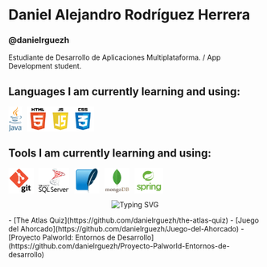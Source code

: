 # Daniel Alejandro Rodríguez Herrera
### @danielrguezh
Estudiante de Desarrollo de Aplicaciones Multiplataforma. / App Development student.

## Languages I am currently learning and using:
<div style="display: flex; gap: 10px; align-items: center;">
  <img src="img/java-logo.png" height="50" />
  <img src="img/html-js-css.png" height="50" />
</div>

## Tools I am currently learning and using:
<div style="display: flex; gap: 10px; align-items: center;">
  <img src="img/git-logo.png" height="50" />
  <img src="img/sql-server-logo.png" height="50" />
  <img src="img/sqlite-logo.png" height="50" />
  <img src="img/mongodb-logo.png" height="50" />
  <img src="img/spring-logo.png" height="50" />
</div>

<p align="center">
  <img src="https://readme-typing-svg.demolab.com?font=Fira+Code&weight=600&size=22&pause=1000&color=red&center=true&vCenter=true&multiline=true&width=600&height=60&lines=Check+my+projects!+%F0%9F%91%8B" alt="Typing SVG" />
</p>
- [The Atlas Quiz](https://github.com/danielrguezh/the-atlas-quiz)
- [Juego del Ahorcado](https://github.com/danielrguezh/Juego-del-Ahorcado)
- [Proyecto Palworld: Entornos de Desarrollo](https://github.com/danielrguezh/Proyecto-Palworld-Entornos-de-desarrollo)
